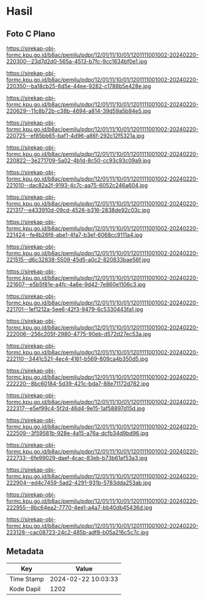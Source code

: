 # Hasil

## Foto C Plano

https://sirekap-obj-formc.kpu.go.id/b8ac/pemilu/pdpr/12/01/11/10/01/1201111001002-20240220-220300--23d7d2d0-565a-4513-b7fc-9cc1634bf0e1.jpg

https://sirekap-obj-formc.kpu.go.id/b8ac/pemilu/pdpr/12/01/11/10/01/1201111001002-20240220-220350--ba18cb25-6d5e-44ee-9282-c1788b5e428e.jpg

https://sirekap-obj-formc.kpu.go.id/b8ac/pemilu/pdpr/12/01/11/10/01/1201111001002-20240220-220629--11c8b72b-c38b-4694-a814-39d59a5b84e5.jpg

https://sirekap-obj-formc.kpu.go.id/b8ac/pemilu/pdpr/12/01/11/10/01/1201111001002-20240220-220725--ef85bb65-baf1-4d96-a86f-292c12f5321a.jpg

https://sirekap-obj-formc.kpu.go.id/b8ac/pemilu/pdpr/12/01/11/10/01/1201111001002-20240220-220822--3e271709-5a02-4b1d-8c50-cc93c93c09a9.jpg

https://sirekap-obj-formc.kpu.go.id/b8ac/pemilu/pdpr/12/01/11/10/01/1201111001002-20240220-221010--dac82a2f-9193-4c7c-aa75-6052c246a604.jpg

https://sirekap-obj-formc.kpu.go.id/b8ac/pemilu/pdpr/12/01/11/10/01/1201111001002-20240220-221317--e433910d-09cd-4526-b316-2838de92c03c.jpg

https://sirekap-obj-formc.kpu.go.id/b8ac/pemilu/pdpr/12/01/11/10/01/1201111001002-20240220-221424--fe4b26f6-abe1-4fa7-b3ef-6068cc9111a4.jpg

https://sirekap-obj-formc.kpu.go.id/b8ac/pemilu/pdpr/12/01/11/10/01/1201111001002-20240220-221515--d6c32838-5509-45d5-a0c2-820833bae56f.jpg

https://sirekap-obj-formc.kpu.go.id/b8ac/pemilu/pdpr/12/01/11/10/01/1201111001002-20240220-221607--e5b5f81e-a4fc-4a6e-9d42-7e860e1106c3.jpg

https://sirekap-obj-formc.kpu.go.id/b8ac/pemilu/pdpr/12/01/11/10/01/1201111001002-20240220-221701--1ef1212a-5ee6-42f3-9479-6c5330443fa1.jpg

https://sirekap-obj-formc.kpu.go.id/b8ac/pemilu/pdpr/12/01/11/10/01/1201111001002-20240220-222006--256c205f-2980-4775-90eb-d572d27ec53a.jpg

https://sirekap-obj-formc.kpu.go.id/b8ac/pemilu/pdpr/12/01/11/10/01/1201111001002-20240220-222110--3441c521-4ec4-4161-b569-809ca4b350d5.jpg

https://sirekap-obj-formc.kpu.go.id/b8ac/pemilu/pdpr/12/01/11/10/01/1201111001002-20240220-222220--8bc60184-5d39-421c-bda7-88e71172d782.jpg

https://sirekap-obj-formc.kpu.go.id/b8ac/pemilu/pdpr/12/01/11/10/01/1201111001002-20240220-222317--e5ef99c4-5f2d-46d4-9e15-1af58897d15d.jpg

https://sirekap-obj-formc.kpu.go.id/b8ac/pemilu/pdpr/12/01/11/10/01/1201111001002-20240220-222509--3f59581b-928e-4a15-a76a-dcfb34d9bd96.jpg

https://sirekap-obj-formc.kpu.go.id/b8ac/pemilu/pdpr/12/01/11/10/01/1201111001002-20240220-222733--6fe99029-daef-4cac-83eb-b73b61af53a3.jpg

https://sirekap-obj-formc.kpu.go.id/b8ac/pemilu/pdpr/12/01/11/10/01/1201111001002-20240220-222904--ed4c7459-5ad2-4291-931b-5783dda253ab.jpg

https://sirekap-obj-formc.kpu.go.id/b8ac/pemilu/pdpr/12/01/11/10/01/1201111001002-20240220-222955--8bc64ea2-7770-4ee1-a4a7-bb40db45436d.jpg

https://sirekap-obj-formc.kpu.go.id/b8ac/pemilu/pdpr/12/01/11/10/01/1201111001002-20240220-223128--cac08723-24c2-485b-adf8-b05a216c5c7c.jpg


## Metadata

| Key        | Value               |
| ---------- | ------------------- |
| Time Stamp | 2024-02-22 10:03:33 |
| Kode Dapil | 1202                |



